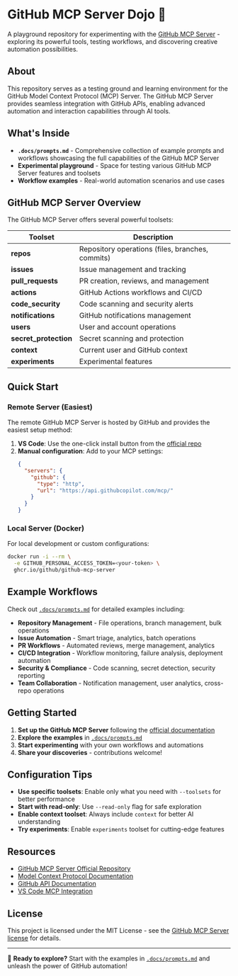 # GitHub MCP Server Dojo 🥋

A playground repository for experimenting with the [GitHub MCP Server](https://github.com/github/github-mcp-server) - exploring its powerful tools, testing workflows, and discovering creative automation possibilities.

## About

This repository serves as a testing ground and learning environment for the GitHub Model Context Protocol (MCP) Server. The GitHub MCP Server provides seamless integration with GitHub APIs, enabling advanced automation and interaction capabilities through AI tools.

## What's Inside

- **`.docs/prompts.md`** - Comprehensive collection of example prompts and workflows showcasing the full capabilities of the GitHub MCP Server
- **Experimental playground** - Space for testing various GitHub MCP Server features and toolsets
- **Workflow examples** - Real-world automation scenarios and use cases

## GitHub MCP Server Overview

The GitHub MCP Server offers several powerful toolsets:

| Toolset | Description |
|---------|-------------|
| **repos** | Repository operations (files, branches, commits) |
| **issues** | Issue management and tracking |
| **pull_requests** | PR creation, reviews, and management |
| **actions** | GitHub Actions workflows and CI/CD |
| **code_security** | Code scanning and security alerts |
| **notifications** | GitHub notifications management |
| **users** | User and account operations |
| **secret_protection** | Secret scanning and protection |
| **context** | Current user and GitHub context |
| **experiments** | Experimental features |

## Quick Start

### Remote Server (Easiest)

The remote GitHub MCP Server is hosted by GitHub and provides the easiest setup method:

1. **VS Code**: Use the one-click install button from the [official repo](https://github.com/github/github-mcp-server)
2. **Manual configuration**: Add to your MCP settings:
   ```json
   {
     "servers": {
       "github": {
         "type": "http",
         "url": "https://api.githubcopilot.com/mcp/"
       }
     }
   }
   ```

### Local Server (Docker)

For local development or custom configurations:

```bash
docker run -i --rm \
  -e GITHUB_PERSONAL_ACCESS_TOKEN=<your-token> \
  ghcr.io/github/github-mcp-server
```

## Example Workflows

Check out [`.docs/prompts.md`](.docs/prompts.md) for detailed examples including:

- **Repository Management** - File operations, branch management, bulk operations
- **Issue Automation** - Smart triage, analytics, batch operations  
- **PR Workflows** - Automated reviews, merge management, analytics
- **CI/CD Integration** - Workflow monitoring, failure analysis, deployment automation
- **Security & Compliance** - Code scanning, secret detection, security reporting
- **Team Collaboration** - Notification management, user analytics, cross-repo operations

## Getting Started

1. **Set up the GitHub MCP Server** following the [official documentation](https://github.com/github/github-mcp-server)
2. **Explore the examples** in [`.docs/prompts.md`](.docs/prompts.md)
3. **Start experimenting** with your own workflows and automations
4. **Share your discoveries** - contributions welcome!

## Configuration Tips

- **Use specific toolsets**: Enable only what you need with `--toolsets` for better performance
- **Start with read-only**: Use `--read-only` flag for safe exploration
- **Enable context toolset**: Always include `context` for better AI understanding
- **Try experiments**: Enable `experiments` toolset for cutting-edge features

## Resources

- [GitHub MCP Server Official Repository](https://github.com/github/github-mcp-server)
- [Model Context Protocol Documentation](https://modelcontextprotocol.io/introduction)
- [GitHub API Documentation](https://docs.github.com/en/rest)
- [VS Code MCP Integration](https://code.visualstudio.com/docs/copilot/chat/mcp-servers)

## License

This project is licensed under the MIT License - see the 
[GitHub MCP Server license](https://github.com/github/github-mcp-server/blob/main/LICENSE) for details.

---

🚀 **Ready to explore?** Start with the examples in [`.docs/prompts.md`](.docs/prompts.md) 
and unleash the power of GitHub automation!
